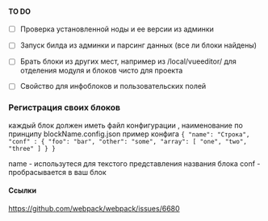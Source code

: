 #### TO DO
- [ ] Проверка установленной ноды и ее версии из админки
- [ ] Запуск билда из админки и парсинг данных (все ли блоки найдены) 
- [ ] Брать блоки из других мест, например из /local/vueeditor/ для отделения модуля и блоков чисто для проекта
- [ ] Свойство для инфоблоков и пользовательских полей


### Регистрация своих блоков
каждый блок должен иметь файл конфигурации , наименование по принципу
blockName.config.json
пример конфига 
`{
  "name": "Строка",
  "conf" : {
    "foo": "bar",
    "other": "some",
    "array": [
      "one", "two", "three"
    ]
  }
}`

name - использутеся для текстого представления названия блока
conf - пробрасывается в ваш блок 

#### Ссылки 

https://github.com/webpack/webpack/issues/6680
